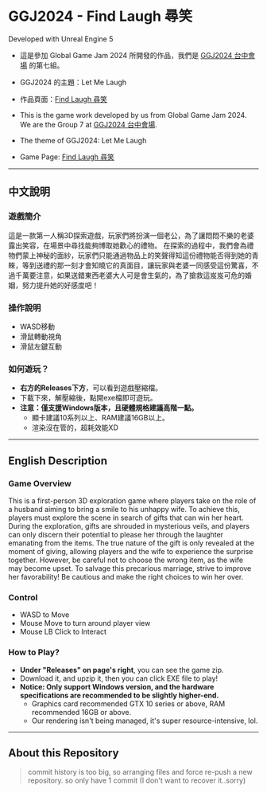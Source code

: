 # GGJ2024 - Find Laugh 尋笑

Developed with Unreal Engine 5

- 這是參加 Global Game Jam 2024 所開發的作品，我們是 [GGJ2024 台中會場](https://globalgamejam.org/jam-sites/2024/taizhonghuichang) 的第七組。
- GGJ2024 的主題：Let Me Laugh
- 作品頁面：[Find Laugh 尋笑](https://globalgamejam.org/games/2024/diqizu-5)

- This is the game work developed by us from Global Game Jam 2024. We are the Group 7 at [GGJ2024 台中會場](https://globalgamejam.org/jam-sites/2024/taizhonghuichang).
- The theme of GGJ2024: Let Me Laugh
- Game Page: [Find Laugh 尋笑](https://globalgamejam.org/games/2024/diqizu-5)

---

## 中文說明

### 遊戲簡介
這是一款第一人稱3D探索遊戲，玩家們將扮演一個老公，為了讓悶悶不樂的老婆露出笑容，在場景中尋找能夠博取她歡心的禮物。
在探索的過程中，我們會為禮物們蒙上神秘的面紗，玩家們只能通過物品上的笑聲得知這份禮物能否得到她的青睞，等到送禮的那一刻才會知曉它的真面目，讓玩家與老婆一同感受這份驚喜，不過千萬要注意，如果送錯東西老婆大人可是會生氣的，為了搶救這岌岌可危的婚姻，努力提升她的好感度吧！

### 操作說明
- WASD移動
- 滑鼠轉動視角
- 滑鼠左鍵互動

### 如何遊玩？
- **右方的Releases下方**，可以看到遊戲壓縮檔。
- 下載下來，解壓縮後，點開exe檔即可遊玩。
- **注意：僅支援Windows版本，且硬體規格建議高階一點。**
	- 顯卡建議10系列以上、RAM建議16GB以上。
	- 渲染沒在管的，超耗效能XD

---

## English Description

### Game Overview
This is a first-person 3D exploration game where players take on the role of a husband aiming to bring a smile to his unhappy wife. To achieve this, players must explore the scene in search of gifts that can win her heart.
During the exploration, gifts are shrouded in mysterious veils, and players can only discern their potential to please her through the laughter emanating from the items. The true nature of the gift is only revealed at the moment of giving, allowing players and the wife to experience the surprise together. However, be careful not to choose the wrong item, as the wife may become upset. To salvage this precarious marriage, strive to improve her favorability! Be cautious and make the right choices to win her over.

### Control
- WASD to Move
- Mouse Move to turn around player view
- Mouse LB Click to Interact

### How to Play?
- **Under "Releases" on page's right**, you can see the game zip.
- Download it, and upzip it, then you can click EXE file to play!
- **Notice: Only support Windows version, and the hardware specifications are recommended to be slightly higher-end.**
	- Graphics card recommended GTX 10 series or above, RAM recommended 16GB or above.
	- Our rendering isn't being managed, it's super resource-intensive, lol.

---

## About this Repository
> commit history is too big, so arranging files and force re-push a new repository.
> so only have 1 commit (I don't want to recover it..sorry)